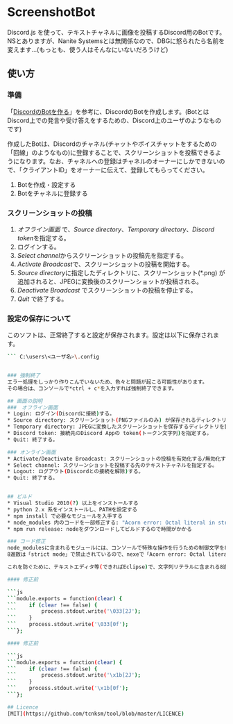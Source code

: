 # ScreenshotBot
Discord.js を使って、テキストチャネルに画像を投稿するDiscord用のBotです。NSとありますが、Nanite Systemsとは無関係なので、DBGに怒られたら名前を変えます…(もっとも、使う人はそんなにいないだろうけど)

## 使い方
### 準備
「[DiscordのBotを作る](https://weakenedfuntimeblog.wordpress.com/2017/07/23/discord%e3%81%aebot%e3%82%92%e3%81%a4%e3%81%8f%e3%82%8b/)」を参考に、DiscordのBotを作成します。(BotとはDiscord上での発言や受け答えをするための、Discord上のユーザのようなものです)

作成したBotは、Discordのチャネル(チャットやボイスチャットをするための「回線」のようなもの)に登録することで、スクリーンショットを投稿できるようになります。なお、チャネルへの登録はチャネルのオーナーにしかできないので、「クライアントID」をオーナーに伝えて、登録してもらってください。

1. Botを作成・設定する
2. Botをチャネルに登録する

### スクリーンショットの投稿
1. *オフライン画面* で、*Source directory*、*Temporary directory*、*Discord token*を指定する。
2. ログインする。
3. *Select channel*からスクリーンショットの投稿先を指定する。
4. *Activate Broadcast*で、スクリーンショットの投稿を開始する。
5. *Source directory*に指定したディレクトリに、スクリーンショット(*.png) が追加されると、JPEGに変換後のスクリーンショットが投稿される。
6. *Deactivate Broadcast* でスクリーンショットの投稿を停止する。
7. *Quit* で終了する。

### 設定の保存について
このソフトは、正常終了すると設定が保存されます。設定は以下に保存されます。

```sh
``` C:\users\<ユーザ名>\.config


### 強制終了
エラー処理をしっかり作りこんでいないため、色々と問題が起こる可能性があります。
その場合は、コンソールで*ctrl + c*を入力すれば強制終了できます。

## 画面の説明
###　オフライン画面
* Login: ログイン(Discordに接続)する。
* Source directory: スクリーンショット(PNGファイルのみ) が保存されるディレクトリを指定する。
* Temporary directory: JPEGに変換したスクリーンショットを保存するディレクトリを指定する。
* Discord token: 接続先のDiscord Appの token(トークン文字列)を指定する。
* Quit: 終了する。

### オンライン画面
* Activate/Deactivate Broadcast: スクリーンショットの投稿を有効化する/無効化する(交互に切り替わる)。
* Select channel: スクリーンショットを投稿する先のテキストチャネルを指定する。
* Logout: ログアウト(Discordとの接続を解除)する。
* Quit: 終了する。


## ビルド
* Visual Studio 2010(?) 以上をインストールする
* python 2.x 系をインストールし、PATHを設定する
* npm install で必要なモジュールを入手する
* node_modules 内のコードを一部修正する: "Acorn error: Octal literal in strict mode" を防ぐために必要
* npm run release: nodeをダウンロードしてビルドするので時間がかかる

### コード修正
node_modulesに含まれるモジュールには、コンソールで特殊な操作を行うための制御文字を8進数で表現している場合がある。
8進数は「strict mode」で禁止されているので、nexeで「Acorn error: Octal literal in strict mode」というエラーが発生して、ビルドできなくなってしまう。

これを防ぐために、テキストエディタ等(できればEclipse)で、文字列リテラルに含まれる8進数を検索し、16進数に置き換える。今のところ、"\033" = "\x1b" = 27 が数か所あるだけだったので手修正する。(今後ツールが現れたら使いたい)

#### 修正前

```js
```module.exports = function(clear) {
```    if (clear !== false) {
```        process.stdout.write('\033[2J');
```    }
```    process.stdout.write('\033[0f');
```};

#### 修正前

```js
```module.exports = function(clear) {
```    if (clear !== false) {
```        process.stdout.write('\x1b[2J');
```    }
```    process.stdout.write('\x1b[0f');
```};

## Licence
[MIT](https://github.com/tcnksm/tool/blob/master/LICENCE)